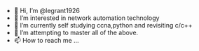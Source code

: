 - 👋 Hi, I’m @legrant1926
- 👀 I’m interested in network automation technology
- 🌱 I’m currently self studying ccna,python and revisiting c/c++
- 💞️ I’m attempting to master all of the above.
- 📫 How to reach me ...

<!---
legrant1926/legrant1926 is a ✨ special ✨ repository because its `README.md` (this file) appears on your GitHub profile.
You can click the Preview link to take a look at your changes.
--->
